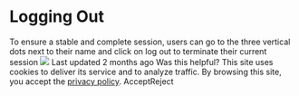 
# Logging Out
To ensure a stable and complete session, users can go to the three vertical dots next to their name and click on log out to terminate their current session 
![](https://docs.zeron.one/~gitbook/image?url=https%3A%2F%2F2369257091-files.gitbook.io%2F%7E%2Ffiles%2Fv0%2Fb%2Fgitbook-x-prod.appspot.com%2Fo%2Fspaces%252FNvBtBGH5RnvS9IY79liz%252Fuploads%252FMQL4NFB72bOwZbrdtIDX%252FScreenshot%25202025-04-07%2520at%25203.21.57%25E2%2580%25AFPM.png%3Falt%3Dmedia%26token%3D344f5b91-d1ed-4159-a671-df729ecb932b&width=768&dpr=4&quality=100&sign=ccaa6eff&sv=2)
Last updated 2 months ago
Was this helpful?
This site uses cookies to deliver its service and to analyze traffic. By browsing this site, you accept the [privacy policy](https://zeron.one/privacy-policy/).
AcceptReject
